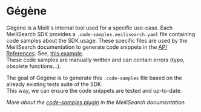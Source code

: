 # Gégène

Gégène is a Meili's internal tool used for a specific use-case. Each MeiliSearch SDK provides a `.code-samples.meilisearch.yaml` file containing code samples about the SDK usage. These specific files are used by the MeiliSearch documentation to generate code snippets in the [API References](https://docs.meilisearch.com/references/). See, [this example](https://docs.meilisearch.com/references/indexes.html#example).<br>
These code samples are manually written and can contain errors (typo, obsolete functions...).

The goal of Gégène is to generate this `.code-samples` file based on the already existing tests suite of the SDK.<br>
This way, we can ensure the code snippets are tested and up-to-date.

_More about the [code-samples plugin](https://github.com/meilisearch/documentation/tree/master/.vuepress/code-samples) in the MeiliSearch documentation._
